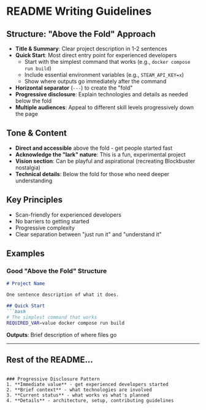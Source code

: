 # README Writing Guidelines

## Structure: "Above the Fold" Approach
- **Title & Summary**: Clear project description in 1-2 sentences
- **Quick Start**: Most direct entry point for experienced developers
  - Start with the simplest command that works (e.g., `docker compose run build`)
  - Include essential environment variables (e.g., `STEAM_API_KEY=x`)
  - Show where outputs go immediately after the command
- **Horizontal separator** (`---`) to create the "fold"
- **Progressive disclosure**: Explain technologies and details as needed below the fold
- **Multiple audiences**: Appeal to different skill levels progressively down the page

## Tone & Content
- **Direct and accessible** above the fold - get people started fast
- **Acknowledge the "lark" nature**: This is a fun, experimental project
- **Vision section**: Can be playful and aspirational (recreating Blockbuster nostalgia)
- **Technical details**: Below the fold for those who need deeper understanding

## Key Principles
- Scan-friendly for experienced developers
- No barriers to getting started
- Progressive complexity
- Clear separation between "just run it" and "understand it"

## Examples

### Good "Above the Fold" Structure
```markdown
# Project Name

One sentence description of what it does.

## Quick Start
```bash
# The simplest command that works
REQUIRED_VAR=value docker compose run build
```

**Outputs**: Brief description of where files go

---

## Rest of the README...
```

### Progressive Disclosure Pattern
1. **Immediate value** - get experienced developers started
2. **Brief context** - what technologies are involved
3. **Current status** - what works vs what's planned
4. **Details** - architecture, setup, contributing guidelines
